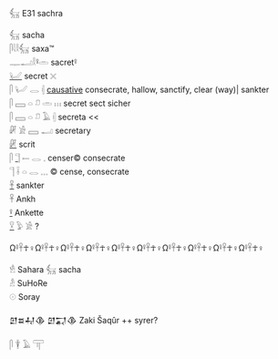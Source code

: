 𓃶  E31 sachra  

𓃶 sacha  
𓋴𓇋𓎛𓃶 saxa™  
𓊃𓂝𓎛𓋩𓏛 sacret𓋩  
[𓂦](𓂦) secret  𓏴  
𓋴 𓂦 𓂋 𓏜 [causative](causative) consecrate, hallow, sanctify, clear (way)| sankter  
𓋴 𓈙 𓏏 𓍔 𓏛 𓏥 secret sect sicher  
𓋴 𓈙 𓏏 𓍔 𓄿 𓏜  secreta <<  
𓏞 𓀀 𓈙 𓂝 secretary  
[𓏞](𓏞) scrit  
𓋴 [𓊹](𓊹) 𓍿 𓂋 𓈒 censer© consecrate  
𓊹 𓌢 𓏏 𓂋 𓈓 © cense, consecrate  
[𓋹](𓋹) sankter  
𓋹 Ankh  
[𓋩](𓋩) Ankette  
[𓎃](𓎃) 𓅱 𓀀 ?  

Ω𓋩𓋹☥♀Ω𓋩𓋹☥♀Ω𓋩𓋹☥♀Ω𓋩𓋹☥♀Ω𓋩𓋹☥♀Ω𓋩𓋹☥♀Ω𓋩𓋹☥♀Ω𓋩𓋹☥♀Ω𓋩𓋹☥♀Ω𓋩𓋹☥♀  

𓁛 Sahara 𓃶 sacha  
𓁜 SuHoRe  
𓇳 Soray  

𒇻𒊺𒄷𒆠 𒇻𒍑𒆠 Zaki Šaqûr ++ syrer?  

𓋴 𓇉 𓄿 𓋳  